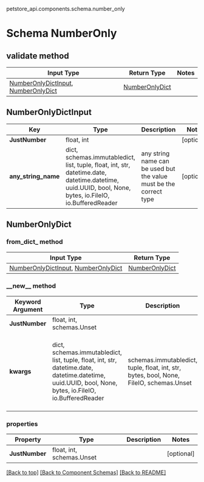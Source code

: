 petstore_api.components.schema.number_only
# Schema NumberOnly

## validate method
Input Type | Return Type | Notes
------------ | ------------- | -------------
[NumberOnlyDictInput](#numberonlydictinput), [NumberOnlyDict](#numberonlydict) | [NumberOnlyDict](#numberonlydict) |

## NumberOnlyDictInput
Key | Type |  Description | Notes
------------ | ------------- | ------------- | -------------
**JustNumber** | float, int |  | [optional]
**any_string_name** | dict, schemas.immutabledict, list, tuple, float, int, str, datetime.date, datetime.datetime, uuid.UUID, bool, None, bytes, io.FileIO, io.BufferedReader | any string name can be used but the value must be the correct type | [optional]

## NumberOnlyDict
### from_dict_ method
Input Type | Return Type
---------- | -----------
[NumberOnlyDictInput](#numberonlydictinput), [NumberOnlyDict](#numberonlydict) | [NumberOnlyDict](#numberonlydict)

### &lowbar;&lowbar;new&lowbar;&lowbar; method
Keyword Argument | Type | Description | Notes
---------------- | ---- | ----------- | -----
**JustNumber** | float, int, schemas.Unset |  | [optional]
**kwargs** | dict, schemas.immutabledict, list, tuple, float, int, str, datetime.date, datetime.datetime, uuid.UUID, bool, None, bytes, io.FileIO, io.BufferedReader | schemas.immutabledict, tuple, float, int, str, bytes, bool, None, FileIO, schemas.Unset | any string name can be used but the value must be the correct type | [optional] typed value is accessed with the get_additional_property_ method

### properties
Property | Type | Description | Notes
-------- | ---- | ----------- | -----
**JustNumber** | float, int, schemas.Unset |  | [optional]

[[Back to top]](#top) [[Back to Component Schemas]](../../../README.md#Component-Schemas) [[Back to README]](../../../README.md)
